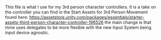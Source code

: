 This file is what I use for my 3rd person character controllers. It is a take on the controller you can find in the Start Assets for 3rd Person Movement found here:
https://assetstore.unity.com/packages/essentials/starter-assets-third-person-character-controller-196526
the main change is that mine uses delegates to be more flexible with the new Input System being input device agnostic.
